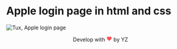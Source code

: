 # Apple login page in html and css
![Tux, Apple login page](/Apple-login/img/screencapture/apple-login-page.png)


<div align="center">
 Develop with <img src="/img/icons/red-heart.png" width="15" height="15"> by YZ  
</div>




